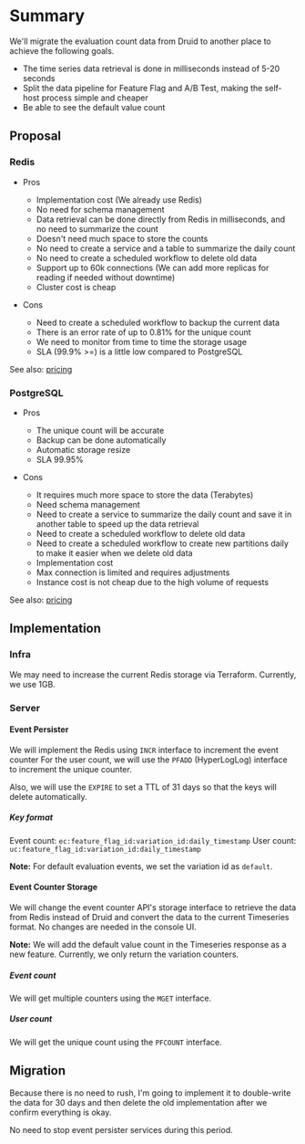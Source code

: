 # Summary

We'll migrate the evaluation count data from Druid to another place to achieve the following goals.

- The time series data retrieval is done in milliseconds instead of 5-20 seconds
- Split the data pipeline for Feature Flag and A/B Test, making the self-host process simple and cheaper
- Be able to see the default value count

## Proposal

### Redis

* Pros
  * Implementation cost (We already use Redis)
  * No need for schema management
  * Data retrieval can be done directly from Redis in milliseconds, and no need to summarize the count
  * Doesn't need much space to store the counts
  * No need to create a service and a table to summarize the daily count
  * No need to create a scheduled workflow to delete old data
  * Support up to 60k connections (We can add more replicas for reading if needed without downtime)
  * Cluster cost is cheap

* Cons
  * Need to create a scheduled workflow to backup the current data
  * There is an error rate of up to 0.81% for the unique count
  * We need to monitor from time to time the storage usage
  * SLA (99.9% >=) is a little low compared to PostgreSQL

See also: [pricing](https://cloud.google.com/memorystore/docs/redis/pricing)

### PostgreSQL

* Pros
  * The unique count will be accurate
  * Backup can be done automatically
  * Automatic storage resize
  * SLA 99.95%

* Cons
  * It requires much more space to store the data (Terabytes)
  * Need schema management
  * Need to create a service to summarize the daily count and save it in another table to speed up the data retrieval
  * Need to create a scheduled workflow to delete old data
  * Need to create a scheduled workflow to create new partitions daily to make it easier when we delete old data
  * Implementation cost
  * Max connection is limited and requires adjustments
  * Instance cost is not cheap due to the high volume of requests

See also: [pricing](https://cloud.google.com/sql/pricing)

## Implementation

### Infra

We may need to increase the current Redis storage via Terraform. Currently, we use 1GB.

### Server

#### Event Persister

We will implement the Redis using `INCR` interface to increment the event counter
For the user count, we will use the `PFADD` (HyperLogLog) interface to increment the unique counter.

Also, we will use the `EXPIRE` to set a TTL of 31 days so that the keys will delete automatically.

##### Key format

Event count: `ec:feature_flag_id:variation_id:daily_timestamp`
User count: `uc:feature_flag_id:variation_id:daily_timestamp`

**Note:** For default evaluation events, we set the variation id as `default`.

#### Event Counter Storage

We will change the event counter API's storage interface to retrieve the data from Redis instead of Druid and convert the data to the current Timeseries format.
No changes are needed in the console UI.

**Note:** We will add the default value count in the Timeseries response as a new feature. Currently, we only return the variation counters.

##### Event count

We will get multiple counters using the `MGET` interface.

##### User count

We will get the unique count using the `PFCOUNT` interface.

## Migration

Because there is no need to rush, I'm going to implement it to double-write the data for 30 days and then delete the old implementation after we confirm everything is okay.

No need to stop event persister services during this period.
